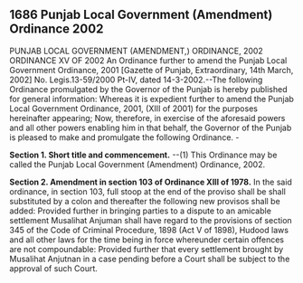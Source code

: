 ## 1686 Punjab Local Government (Amendment) Ordinance 2002
 
PUNJAB LOCAL GOVERNMENT (AMENDMENT,) ORDINANCE, 2002
ORDINANCE XV OF 2002
An Ordinance further to amend the Punjab Local Government Ordinance, 2001
[Gazette of Punjab, Extraordinary, 14th March, 2002]
No. Legis.13-59/2000 Pt-IV, dated 14-3-2002.--The following Ordinance promulgated by the Governor of the Punjab is hereby published for general information:
Whereas it is expedient further to amend the Punjab Local Government Ordinance, 2001, (XIII of 2001) for the purposes hereinafter appearing;
Now, therefore, in exercise of the aforesaid powers and all other powers enabling him in that behalf, the Governor of the Punjab is pleased to make and promulgate the following Ordinance. -

**Section 1. Short title and commencement.**
--(1) This Ordinance may be called the Punjab Local Government (Amendment) Ordinance, 2002.

 

**Section 2. Amendment in section 103 of Ordinance XIII of 1978.**
 In the said ordinance, in section 103, full stoop at the end of the proviso shall be shall substituted by a colon and thereafter the following new provisos shall be added:
   Provided further in bringing parties to a dispute to an amicable settlement Musalihat Anjuman shall have regard to the provisions of section 345 of the Code of Criminal Procedure, 1898 (Act V of 1898), Hudood laws and all other laws for the time being in force whereunder certain offences are not compoundable:
   Provided further that every settlement brought by Musalihat Anjutnan in a case pending before a Court shall be subject to the approval of such Court.

